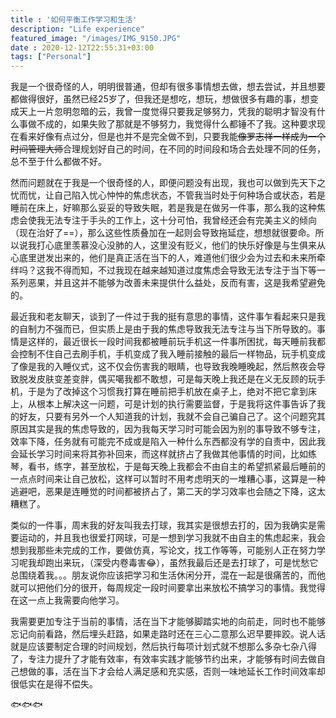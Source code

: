 ```yaml
---
title : '如何平衡工作学习和生活'
description: "Life experience"
featured_image: "/images/IMG_9150.JPG"
date : 2020-12-12T22:55:31+03:00
tags: ["Personal"]
---
```




我是一个很奇怪的人，明明很普通，但却有很多事情想去做，想去尝试，并且想要都做得很好，虽然已经25岁了，但我还是想吃，想玩，想做很多有趣的事，想变成天上一片忽明忽暗的云，我曾一度觉得只要我足够努力，凭我的聪明才智没有什么事做不成的，如果失败了那就是不够努力，我觉得什么都锤不了我。这种要求现在看来好像有点过分，但是也并不是完全做不到，只要我能~~像罗志祥一样成为一个时间管理大师~~合理规划好自己的时间，在不同的时间段和场合去处理不同的任务，总不至于什么都做不好。


然而问题就在于我是一个很奇怪的人，即便问题没有出现，我也可以做到先天下之忧而忧，让自己陷入忧心忡忡的焦虑状态，不管我当时处于何种场合或状态，若是睡前在床上，好嘛那么妥妥的导致失眠，若是我是在做另一件事，那么我的这种焦虑会使我无法专注于手头的工作上，这十分可怕，我曾经还会有完美主义的倾向（现在治好了==），那么这些性质叠加在一起则会导致拖延症，想想就很要命。所以说我打心底里羡慕没心没肺的人，这里没有贬义，他们的快乐好像是与生俱来从心底里迸发出来的，他们是真正活在当下的人，难道他们很少会为过去和未来所牵绊吗？这我不得而知，不过我现在越来越知道过度焦虑会导致无法专注于当下等一系列恶果，并且这并不能够为改善未来提供什么益处，反而有害，这是我希望避免的。

最近我和老友聊天，谈到了一件过于我的挺有意思的事情，这件事乍看起来只是我的自制力不强而已，但实质上是由于我的焦虑导致我无法专注与当下所导致的。事情是这样的，最近很长一段时间我都被睡前玩手机这一件事所困扰，每天睡前我都会控制不住自己去刷手机，手机变成了我入睡前接触的最后一样物品，玩手机变成了像是我的入睡仪式，这不仅会伤害我的眼睛，也导致我晚睡晚起，然后熬夜会导致脱发皮肤变差变胖，偶买噶我都不敢想，可是每天晚上我还是在义无反顾的玩手机，于是为了改掉这个习惯我打算在睡前把手机放在桌子上，绝对不把它拿到床上，从根本上解决这一问题，可是计划的执行需要监督，于是我将这件事告诉了我的好友，只要有另外一个人知道我的计划，我就不会自己骗自己了。这个问题究其原因其实是我的焦虑导致的，因为我每天学习时可能会因为别的事导致不够专注，效率下降，任务就有可能完不成或是陷入一种什么东西都没有学的自责中，因此我会延长学习时间来将其弥补回来，而这样就挤占了我做其他事情的时间，比如练琴，看书，练字，甚至放松，于是每天晚上我都会不由自主的希望抓紧最后睡前的一点点时间来让自己放松，这样可以暂时不用考虑明天的一堆糟心事，这算是一种逃避吧，恶果是连睡觉的时间都被挤占了，第二天的学习效率也会随之下降，这太糟糕了。

类似的一件事，周末我的好友叫我去打球，我其实是很想去打的，因为我确实是需要运动的，并且我也很爱打网球，可是一想到学习我就不由自主的焦虑起来，我会想到我那些未完成的工作，要做仿真，写论文，找工作等等，可能别人正在努力学习呢我却跑出来玩，（深受内卷毒害😂），虽然我最后还是去打球了，可是忧愁它总围绕着我。。。朋友说你应该把学习和生活休闲分开，混在一起是很痛苦的，而他就可以把他们分的很开，每周规定一段时间要拿出来放松不搞学习的事情。我觉得在这一点上我需要向他学习。

我需要更加专注于当前的事情，活在当下才能够脚踏实地的向前走，同时也不能够忘记向前看路，然后埋头赶路，如果走路时还在三心二意那么迟早要摔跤。说人话就是应该要制定合理的时间规划，然后执行每项计划式就不想那么多杂七杂八得了，专注力提升了才能有效率，有效率实践才能够节约出来，才能够有时间去做自己想做的事，活在当下才会给人满足感和充实感，否则一味地延长工作时间效率却很低实在是得不偿失。


🐟🐟🐟